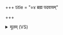 +++
title = "०४ ब्रह्म पदवायम्"

+++
<details><summary>मूलम् (VS)</summary>

ब्रह्म॑ पदवा॒यं ब्रा॑ह्म॒णोऽधि॑पतिः ॥
</details>